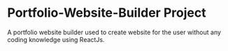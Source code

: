 # Portfolio-Website-Builder Project
A portfolio website builder used to create website for the user without any coding knowledge using ReactJs.
